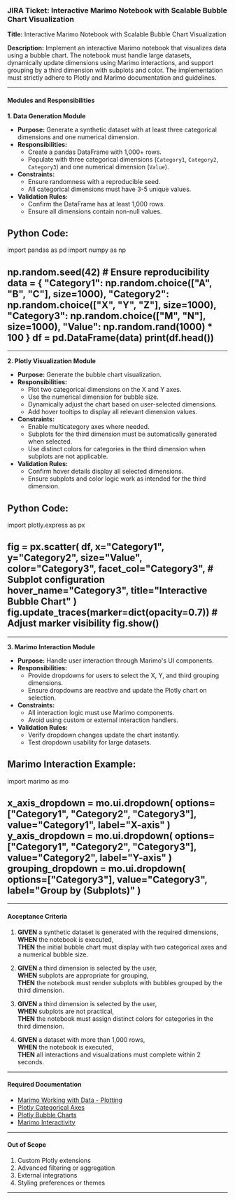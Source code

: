 ### JIRA Ticket: Interactive Marimo Notebook with Scalable Bubble Chart Visualization

**Title:** Interactive Marimo Notebook with Scalable Bubble Chart Visualization

**Description:** Implement an interactive Marimo notebook that visualizes data using a bubble chart. The notebook must handle large datasets, dynamically update dimensions using Marimo interactions, and support grouping by a third dimension with subplots and color. The implementation must strictly adhere to Plotly and Marimo documentation and guidelines.

---

#### Modules and Responsibilities

**1. Data Generation Module**
- **Purpose:** Generate a synthetic dataset with at least three categorical dimensions and one numerical dimension.
- **Responsibilities:**
  - Create a pandas DataFrame with 1,000+ rows.
  - Populate with three categorical dimensions (`Category1`, `Category2`, `Category3`) and one numerical dimension (`Value`).
- **Constraints:**
  - Ensure randomness with a reproducible seed.
  - All categorical dimensions must have 3-5 unique values.
- **Validation Rules:**
  - Confirm the DataFrame has at least 1,000 rows.
  - Ensure all dimensions contain non-null values.

Python Code:
---
import pandas as pd
import numpy as np

np.random.seed(42)  # Ensure reproducibility
data = {
    "Category1": np.random.choice(["A", "B", "C"], size=1000),
    "Category2": np.random.choice(["X", "Y", "Z"], size=1000),
    "Category3": np.random.choice(["M", "N"], size=1000),
    "Value": np.random.rand(1000) * 100
}
df = pd.DataFrame(data)
print(df.head())
---

---

**2. Plotly Visualization Module**
- **Purpose:** Generate the bubble chart visualization.
- **Responsibilities:**
  - Plot two categorical dimensions on the X and Y axes.
  - Use the numerical dimension for bubble size.
  - Dynamically adjust the chart based on user-selected dimensions.
  - Add hover tooltips to display all relevant dimension values.
- **Constraints:**
  - Enable multicategory axes where needed.
  - Subplots for the third dimension must be automatically generated when selected.
  - Use distinct colors for categories in the third dimension when subplots are not applicable.
- **Validation Rules:**
  - Confirm hover details display all selected dimensions.
  - Ensure subplots and color logic work as intended for the third dimension.

Python Code:
---
import plotly.express as px

fig = px.scatter(
    df,
    x="Category1",
    y="Category2",
    size="Value",
    color="Category3",
    facet_col="Category3",  # Subplot configuration
    hover_name="Category3",
    title="Interactive Bubble Chart"
)
fig.update_traces(marker=dict(opacity=0.7))  # Adjust marker visibility
fig.show()
---

---

**3. Marimo Interaction Module**
- **Purpose:** Handle user interaction through Marimo's UI components.
- **Responsibilities:**
  - Provide dropdowns for users to select the X, Y, and third grouping dimensions.
  - Ensure dropdowns are reactive and update the Plotly chart on selection.
- **Constraints:**
  - All interaction logic must use Marimo components.
  - Avoid using custom or external interaction handlers.
- **Validation Rules:**
  - Verify dropdown changes update the chart instantly.
  - Test dropdown usability for large datasets.

Marimo Interaction Example:
---
import marimo as mo

x_axis_dropdown = mo.ui.dropdown(
    options=["Category1", "Category2", "Category3"], 
    value="Category1", 
    label="X-axis"
)
y_axis_dropdown = mo.ui.dropdown(
    options=["Category1", "Category2", "Category3"], 
    value="Category2", 
    label="Y-axis"
)
grouping_dropdown = mo.ui.dropdown(
    options=["Category3"], 
    value="Category3", 
    label="Group by (Subplots)"
)
---

---

#### Acceptance Criteria

1. **GIVEN** a synthetic dataset is generated with the required dimensions,  
   **WHEN** the notebook is executed,  
   **THEN** the initial bubble chart must display with two categorical axes and a numerical bubble size.

2. **GIVEN** a third dimension is selected by the user,  
   **WHEN** subplots are appropriate for grouping,  
   **THEN** the notebook must render subplots with bubbles grouped by the third dimension.

3. **GIVEN** a third dimension is selected by the user,  
   **WHEN** subplots are not practical,  
   **THEN** the notebook must assign distinct colors for categories in the third dimension.

4. **GIVEN** a dataset with more than 1,000 rows,  
   **WHEN** the notebook is executed,  
   **THEN** all interactions and visualizations must complete within 2 seconds.

---

#### Required Documentation

- [Marimo Working with Data - Plotting](https://docs.marimo.io/guides/working_with_data/plotting.html)
- [Plotly Categorical Axes](https://plotly.com/python/categorical-axes/)
- [Plotly Bubble Charts](https://plotly.com/python/bubble-charts/)
- [Marimo Interactivity](https://docs.marimo.io/guides/interactivity.html)

---

#### Out of Scope
1. Custom Plotly extensions
2. Advanced filtering or aggregation
3. External integrations
4. Styling preferences or themes

---
